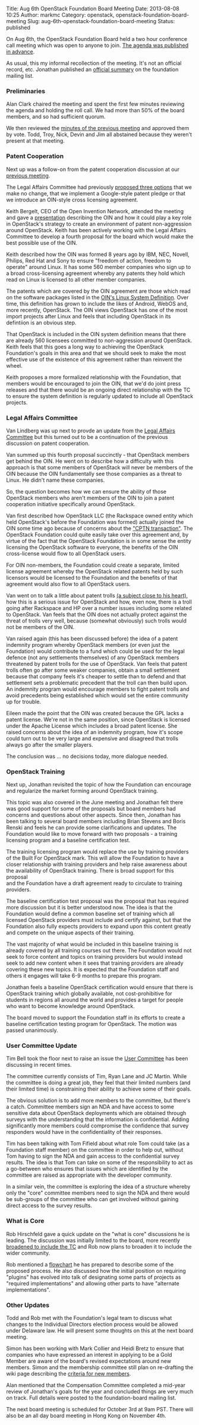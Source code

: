 Title: Aug 6th OpenStack Foundation Board Meeting
Date: 2013-08-08 10:25
Author: markmc
Category: openstack, openstack-foundation-board-meeting
Slug: aug-6th-openstack-foundation-board-meeting
Status: published

On Aug 6th, the OpenStack Foundation Board held a two hour conference
call meeting which was open to anyone to join. [The agenda was published
in
advance](https://wiki.openstack.org/wiki/Governance/Foundation/6Aug2013BoardMeeting).

As usual, this my informal recollection of the meeting. It's not an
official record, etc. Jonathan published an [official
summary](http://lists.openstack.org/pipermail/foundation/2013-August/001454.html)
on the foundation mailing list.

### Preliminaries

Alan Clark chaired the meeting and spent the first few minutes reviewing
the agenda and holding the roll call. We had more than 50% of the board
members, and so had sufficient quorum.

We then reviewed the [minutes of the previous
meeting](https://wiki.openstack.org/wiki/Governance/Foundation/27June2013BoardMinutes)
and approved them by vote. Todd, Troy, Nick, Devin and Jim all abstained
because they weren't present at that meeting.

### Patent Cooperation

Next up was a follow-on from the patent cooperation discussion at our
[previous
meeting](http://blogs.gnome.org/markmc/2013/06/29/june-27th-openstack-foundation-board-meeting/).

The Legal Affairs Committee had previously [proposed three
options](https://wiki.openstack.org/w/images/2/24/OSLAC_Update_for_Board_062713.pdf)
that we make no change, that we implement a Google-style patent pledge
or that we introduce an OIN-style cross licensing agreement.

Keith Bergelt, CEO of the Open Invention Network, attended the meeting
and gave a
[presentation](https://wiki.openstack.org/w/images/1/10/20130806OIN_Presentation_To_The_Open_Stack_Board.pdf)
describing the OIN and how it could play a key role in OpenStack's
strategy to create an environment of patent non-aggression around
OpenStack. Keith has been actively working with the Legal Affairs
Committee to develop a fourth proposal for the board which would make
the best possible use of the OIN.

Keith described how the OIN was formed 8 years ago by IBM, NEC, Novell,
Philips, Red Hat and Sony to ensure "freedom of action, freedom to
operate" around Linux. It has some 560 member companies who sign up to a
broad cross-licensing agreement whereby any patents they hold which read
on Linux is licensed to all other member companies.

The patents which are covered by the OIN agreement are those which read
on the software packages listed in the [OIN's Linux System
Definition](http://www.openinventionnetwork.com/pat_linuxdef.php). Over
time, this definition has grown to include the likes of Android, WebOS
and, more recently, OpenStack. The OIN views OpenStack has one of the
most import projects after Linux and feels that including OpenStack in
its defintiion is an obvious step.

That OpenStack is included in the OIN system definition means that there
are already 560 licensees committed to non-aggression around OpenStack.
Keith feels that this goes a long way to achieving the OpenStack
Foundation's goals in this area and that we should seek to make the most
effective use of the existence of this agreement rather than reinvent
the wheel.

Keith proposes a more formalized relationship with the Foundation, that
members would be encouraged to join the OIN, that we'd do joint press
releases and that there would be an ongoing direct relationship with the
TC to ensure the system definition is regularly updated to include all
OpenStack projects.

### Legal Affairs Committee

Van Lindberg was up next to provde an update from the [Legal Affairs
Committee](https://wiki.openstack.org/wiki/Governance/Foundation/LegalAffairsCommittee)
but this turned out to be a continuation of the previous discussion on
patent cooperation.

Van summed up this fourth proposal succinctly - that OpenStack members
get behind the OIN. He went on to describe how a difficulty with this
approach is that some members of OpenStack will never be members of the
OIN because the OIN fundamentally see those companies as a threat to
Linux. He didn't name these companies.

So, the question becomes how we can ensure the ability of those
OpenStack members who aren't members of the OIN to join a patent
cooperation initiative specifically around OpenStack.

Van first described how OpenStack LLC (the Rackspace owned entity which
held OpenStack's before the Foundation was formed) actually joined the
OIN some time ago because of concerns about the ["CPTN
transaction"](http://www.virtualizationpractice.com/doj-blocks-emcvmware-from-acquiring-virtualization-patents-from-novell-10368/).
The OpenStack Foundation could quite easily take over this agreement
and, by virtue of the fact that the OpenStack Foundation is in some
sense the entity licensing the OpenStack software to everyone, the
benefits of the OIN cross-license would flow to all OpenStack users.

For OIN non-members, the Foundation could create a separate, limited
license agreement whereby the OpenStack related patents held by such
licensors would be licensed to the Foundation and the benefits of that
agreement would also flow to all OpenStack users.

Van went on to talk a little about patent trolls [(a subject close to
his heart)](http://www.rackspace.com/blog/tag/patent-trolls/), how this
is a serious issue for OpenStack and how, even now, there is a troll
going after Rackspace and HP over a number issues including some related
to OpenStack. Van feels that the OIN does not actually protect against
the threat of trolls very well, because (somewhat obviously) such trolls
would not be members of the OIN.

Van raised again (this has been discussed before) the idea of a patent
indemnity program whereby OpenStack members (or even just the
Foundation) would contribute to a fund which could be used for the legal
defence (not any settlements themselves) of any OpenStack members
threatened by patent trolls for the use of OpenStack. Van feels that
patent trolls often go after some weaker companies, obtain a small
settlement because that company feels it's cheaper to settle than to
defend and that settlement sets a problematic precedent that the troll
can then build upon. An indemnity program would encourage members to
fight patent trolls and avoid precedents being established which would
set the entire community up for trouble.

Eileen made the point that the OIN was created because the GPL lacks a
patent license. We're not in the same position, since OpenStack is
licensed under the Apache License which includes a broad patent license.
She raised concerns about the idea of an indemnity program, how it's
scope could turn out to be very large and expensive and disagreed that
trolls always go after the smaller players.

The conclusion was ... no decisions today, more dialogue needed.

### OpenStack Training

Next up, Jonathan revisited the topic of how the Foundation can
encourage and regularize the market forming around OpenStack training.

This topic was also covered in the June meeting and Jonathan felt there
was good support for some of the proposals but board members had
concerns and questions about other aspects. Since then, Jonathan has
been talking to several board members including Brian Stevens and Boris
Renski and feels he can provide some clarifications and updates. The
Foundation would like to move forward with two proposals - a training
licensing program and a baseline certification test.

The training licensing program would replace the use by training
providers of the Built For OpenStack mark. This will allow the
Foundation to have a closer relationship with training providers and
help raise awareness about the availability of OpenStack training. There
is broad support for this proposal  
and the Foundation have a draft agreement ready to circulate to training
providers.

The baseline certification test proposal was the proposal that has
required more discussion but it is better understood now. The idea is
that the Foundation would define a common baseline set of training which
all licensed OpenStack providers must include and certify against, but
that the Foundation also fully expects providers to expand upon this
content greatly and compete on the unique aspects of their training.

The vast majority of what would be included in this baseline training is
already covered by all training courses out there. The Foundation would
not seek to force content and topics on training providers but would
instead seek to add new content when it sees that training providers are
already covering these new topics. It is expected that the Foundation
staff and others it engages will take 6-9 months to prepare this
program.

Jonathan feels a baseline OpenStack certification would ensure that
there is OpenStack training which globally available, not
cost-prohibitive for students in regions all around the world and
provides a target for people who want to become knowledge around
OpenStack.

The board moved to support the Foundation staff in its efforts to create
a baseline certification testing program for OpenStack. The motion was
passed unanimously.

### User Committee Update

Tim Bell took the floor next to raise an issue the [User
Committee](http://www.openstack.org/foundation/user-committee/) has been
discussing in recent times.

The committee currently consists of Tim, Ryan Lane and JC Martin. While
the committee is doing a great job, they feel that their limited numbers
(and their limited time) is constraining their ability to achieve some
of their goals.

The obvious solution is to add more members to the committee, but
there's a catch. Committee members sign an NDA and have access to some
sensitive data about OpenStack deployments which are obtained through
surveys with the understanding that the information is confidential.
Adding significantly more members could compromise the confidence that
survey responders would have in the confidentiality of their responses.

Tim has been talking with Tom Fifield about what role Tom could take (as
a Foundation staff member) on the committee in order to help out,
without Tom having to sign the NDA and gain access to the confidential
survey results. The idea is that Tom can take on some of the
responsibility to act as a go-between who ensures that issues which are
identified by the committee are raised as appropriate with the developer
community.

In a similar vein, the committee is exploring the idea of a structure
whereby only the "core" committee members need to sign the NDA and there
would be sub-groups of the committee who can get involved without
gaining direct access to the survey results.

### What is Core

Rob Hirschfeld gave a quick update on the "what is core" discussions he
is  
leading. The discussion was initially limited to the board, more
recently  
[broadened to include the
TC](http://lists.openstack.org/pipermail/openstack-tc/2013-July/thread.html#308)
and Rob now plans to broaden it to include the  
wider community.

Rob mentioned a
[flowchart](http://lists.openstack.org/pipermail/foundation/2013-August/001453.html)
he has prepared to describe some of the proposed process. He also
discussed how the initial position on requiring "plugins" has evolved
into talk of designating some parts of projects as "required
implementations" and allowing other parts to have "alternate
implementations".

### Other Updates

Todd and Rob met with the Foundation's legal team to discuss what
changes to the Individual Directors election process would be allowed
under Delaware law. He will present some thoughts on this at the next
board meeting.

Simon has been working with Mark Collier and Heidi Bretz to ensure that
companies who have expressed an interest in applying to be a Gold Member
are aware of the board's revised expectations around new members. Simon
and the membership committee still plan on re-drafting the wiki page
describing the [criteria for new
members](https://wiki.openstack.org/wiki/Governance/Foundation/PotentialMemberCriteria).

Alan mentioned that the Compensation Committee completed a mid-year
review of Jonathan's goals for the year and concluded things are very
much on track. Full details were posted to the foundation-board mailing
list.

The next board meeting is scheduled for October 3rd at 9am PST. There
will also be an all day board meeting in Hong Kong on November 4th.

